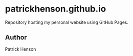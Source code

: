# patrickhenson.github.io

Repository hosting my personal website using GitHub Pages.

## Author

Patrick Henson

